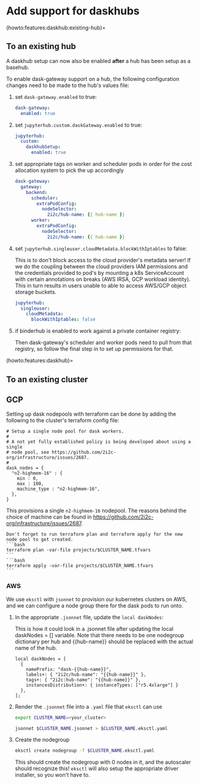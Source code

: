 # Add support for daskhubs

(howto:features:daskhub:existing-hub)=
## To an existing hub

A daskhub setup can now also be enabled **after** a hub has been setup as a basehub.

To enable dask-gateway support on a hub, the following configuration changes need to be made to the hub's values file:

1. set `dask-gateway.enabled` to true:

    ```yaml
    dask-gateway:
      enabled: true
    ```

1. set `jupyterhub.custom.daskGateway.enabled` to true:

    ```yaml
    jupyterhub:
      custom:
        daskhubSetup:
          enabled: true
    ```

1. set appropriate tags on worker and scheduler pods in order for the cost allocation system to pick the up accordingly

    ```yaml
    dask-gateway:
      gateway:
        backend:
          scheduler:
            extraPodConfig:
              nodeSelector:
                2i2c/hub-name: {{ hub-name }}
          worker:
            extraPodConfig:
              nodeSelector:
                2i2c/hub-name: {{ hub-name }}
    ```

1. set `jupyterhub.singleuser.cloudMetadata.blockWithIptables` to false:

    This is to don't block access to the cloud provider's metadata server!
    If we do the coupling between the cloud providers IAM permissions and
    the credentials provided to pod's by mounting a k8s ServiceAccount
    with certain annotations on breaks (AWS IRSA, GCP workload identity).
    This in turn results in users unable to able to access AWS/GCP object
    storage buckets.

    ```yaml
    jupyterhub:
      singleuser:
        cloudMetadata:
          blockWithIptables: false
    ```

1. if binderhub is enabled to work against a private container registry:

    Then dask-gateway's scheduler and worker pods need to pull from that
    registry, so follow the final step in [](howto:features:imagebuilding-hub:configure-binderhub-service-chart)
    to set up permissions for that.

(howto:features:daskhub)=
## To an existing cluster

## GCP

Setting up dask nodepools with terraform can be done by adding the following to the cluster's terraform config file:

```
# Setup a single node pool for dask workers.
#
# A not yet fully established policy is being developed about using a single
# node pool, see https://github.com/2i2c-org/infrastructure/issues/2687.
#
dask_nodes = {
  "n2-highmem-16" : {
    min : 0,
    max : 100,
    machine_type : "n2-highmem-16",
  },
}
```

This provisions a single `n2-highmem-16` nodepool. The reasons behind the choice of machine can be found in https://github.com/2i2c-org/infrastructure/issues/2687.

````{tip}
Don't forget to run terraform plan and terraform apply for the new node pool to get created.
```bash
terraform plan -var-file projects/$CLUSTER_NAME.tfvars
```
```bash
terraform apply -var-file projects/$CLUSTER_NAME.tfvars
```
````

### AWS

We use `eksctl` with `jsonnet` to provision our kubernetes clusters on
AWS, and we can configure a node group there for the dask pods to run onto.

1. In the appropriate `.jsonnet` file, update the `local daskNodes`:

    This is how it could look in a .jsonnet file after updating the local daskNodes = [] variable.
    Note that there needs to be one nodegroup dictionary per hub and {{hub-name}} should be replaced with the actual name of the hub.

    ```
    local daskNodes = [
      {
        namePrefix: "dask-{{hub-name}}",
        labels+: { "2i2c/hub-name": "{{hub-name}}" },
        tags+: { "2i2c:hub-name": "{{hub-name}}" },
        instancesDistribution+: { instanceTypes: ["r5.4xlarge"] }
      },
    ];
    ```

2. Render the `.jsonnet` file into a `.yaml` file that `eksctl` can use

   ```bash
   export CLUSTER_NAME=<your_cluster>
   ```

   ```bash
   jsonnet $CLUSTER_NAME.jsonnet > $CLUSTER_NAME.eksctl.yaml
   ```

3. Create the nodegroup

   ```bash
   eksctl create nodegroup -f $CLUSTER_NAME.eksctl.yaml
   ```

   This should create the nodegroup with 0 nodes in it, and the
   autoscaler should recognize this! `eksctl` will also setup the
   appropriate driver installer, so you won't have to.
